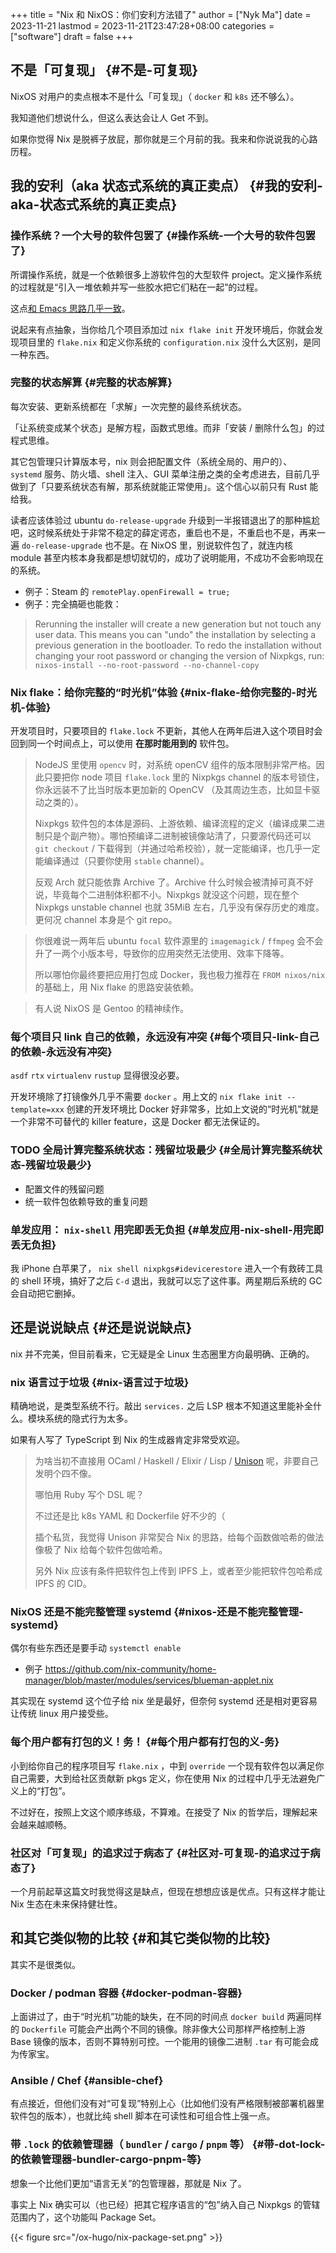 +++
title = "Nix 和 NixOS：你们安利方法错了"
author = ["Nyk Ma"]
date = 2023-11-21
lastmod = 2023-11-21T23:47:28+08:00
categories = ["software"]
draft = false
+++

## 不是「可复现」 {#不是-可复现}

NixOS 对用户的卖点根本不是什么「可复现」（ `docker` 和 `k8s` 还不够么）。

我知道他们想说什么，但这么表达会让人 Get 不到。

如果你觉得 Nix 是脱裤子放屁，那你就是三个月前的我。我来和你说说我的心路历程。


## 我的安利（aka 状态式系统的真正卖点） {#我的安利-aka-状态式系统的真正卖点}


### 操作系统？一个大号的软件包罢了 {#操作系统-一个大号的软件包罢了}

所谓操作系统，就是一个依赖很多上游软件包的大型软件 project。定义操作系统的过程就是“引入一堆依赖并写一些胶水把它们粘在一起”的过程。

这点[和 Emacs 思路几乎一致](https://nyk.ma/posts/emacs-compare/)。

说起来有点抽象，当你给几个项目添加过 `nix flake init` 开发环境后，你就会发现项目里的 `flake.nix` 和定义你系统的 `configuration.nix` 没什么大区别，是同一种东西。


### 完整的状态解算 {#完整的状态解算}

每次安装、更新系统都在「求解」一次完整的最终系统状态。

「让系统变成某个状态」是解方程，函数式思维。而非「安装 / 删除什么包」的过程式思维。

其它包管理只计算版本号，nix 则会把配置文件（系统全局的、用户的）、
`systemd` 服务、防火墙、shell 注入、GUI 菜单注册之类的全考虑进去，目前几乎做到了「只要系统状态有解，那系统就能正常使用」。这个信心以前只有
Rust 能给我。

读者应该体验过 ubuntu `do-release-upgrade` 升级到一半报错退出了的那种尴尬吧，这时候系统处于非常不稳定的薛定谔态，重启也不是，不重启也不是，再来一遍 `do-release-upgrade` 也不是。在 NixOS 里，别说软件包了，就连内核 module 甚至内核本身我都是想切就切的，成功了说明能用，不成功不会影响现在的系统。

-   例子：Steam 的 `remotePlay.openFirewall = true;`
-   例子：完全搞砸也能救：

> Rerunning the installer will create a new generation but not touch any
> user data. This means you can "undo" the installation by selecting a
> previous generation in the bootloader. To redo the installation
> without changing your root password or changing the version of
> Nixpkgs, run: `nixos-install --no-root-password --no-channel-copy`


### Nix flake：给你完整的“时光机”体验 {#nix-flake-给你完整的-时光机-体验}

开发项目时，只要项目的 `flake.lock` 不更新，其他人在两年后进入这个项目时会回到同一个时间点上，可以使用 ****在那时能用到的**** 软件包。

> NodeJS 里使用 `opencv` 时，对系统 openCV 组件的版本限制非常严格。因此只要把你 node 项目 `flake.lock` 里的 Nixpkgs channel 的版本号锁住，你永远装不了比当时版本更加新的 OpenCV （及其周边生态，比如显卡驱动之类的）。
>
> Nixpkgs 软件包的本体是源码、上游依赖、编译流程的定义（编译成果二进制只是个副产物）。哪怕预编译二进制被镜像站清了，只要源代码还可以 `git
> checkout` / 下载得到（并通过哈希校验），就一定能编译，也几乎一定能编译通过（只要你使用 `stable` channel）。
>
> 反观 Arch 就只能依靠 Archive 了。Archive 什么时候会被清掉可真不好说，毕竟每个二进制体积都不小。Nixpkgs 就没这个问题，现在整个 Nixpkgs
> unstable channel 也就 35MiB 左右，几乎没有保存历史的难度。更何况
> channel 本身是个 git repo。

<!--quoteend-->

> 你很难说一两年后 ubuntu `focal` 软件源里的 `imagemagick` / `ffmpeg` 会不会升了一两个小版本号，导致你的应用突然无法使用、效率下降等。
>
> 所以哪怕你最终要把应用打包成 Docker，我也极力推荐在 `FROM nixos/nix` 的基础上，用 Nix flake 的思路安装依赖。

<!--quoteend-->

> 有人说 NixOS 是 Gentoo 的精神续作。


### 每个项目只 link 自己的依赖，永远没有冲突 {#每个项目只-link-自己的依赖-永远没有冲突}

`asdf` `rtx` `virtualenv` `rustup` 显得很没必要。

开发环境除了打镜像外几乎不需要 `docker` 。用上文的 `nix flake init
--template=xxx` 创建的开发环境比 Docker 好非常多，比如上文说的“时光机”就是一个非常不可替代的 killer feature，这是 Docker 都无法保证的。


### <span class="org-todo todo TODO">TODO</span> 全局计算完整系统状态：残留垃圾最少 {#全局计算完整系统状态-残留垃圾最少}

-   配置文件的残留问题
-   统一软件包依赖导致的重复问题


### 单发应用： `nix-shell` 用完即丢无负担 {#单发应用-nix-shell-用完即丢无负担}

我 iPhone 白苹果了， `nix shell nixpkgs#idevicerestore` 进入一个有救砖工具的 shell 环境，搞好了之后 `C-d` 退出，我就可以忘了这件事。两星期后系统的 GC 会自动把它删掉。


## 还是说说缺点 {#还是说说缺点}

nix 并不完美，但目前看来，它无疑是全 Linux 生态圈里方向最明确、正确的。


### nix 语言过于垃圾 {#nix-语言过于垃圾}

精确地说，是类型系统不行。敲出 `services.` 之后 LSP 根本不知道这里能补全什么。模块系统的隐式行为太多。

如果有人写了 TypeScript 到 Nix 的生成器肯定非常受欢迎。

> 为啥当初不直接用 OCaml / Haskell / Elixir / Lisp / [Unison](https://www.unison-lang.org) 呢，非要自己发明个四不像。
>
> 哪怕用 Ruby 写个 DSL 呢？
>
> 不过还是比 k8s YAML 和 Dockerfile 好不少的（
>
> 插个私货，我觉得 Unison 非常契合 Nix 的思路，给每个函数做哈希的做法像极了 Nix 给每个软件包做哈希。
>
> 另外 Nix 应该有条件把软件包上传到 IPFS 上，或者至少能把软件包哈希成
> IPFS 的 CID。


### NixOS 还是不能完整管理 systemd {#nixos-还是不能完整管理-systemd}

偶尔有些东西还是要手动 `systemctl enable`

-   例子 <https://github.com/nix-community/home-manager/blob/master/modules/services/blueman-applet.nix>

其实现在 systemd 这个位子给 nix 坐是最好，但奈何 systemd 还是相对更容易让传统 linux 用户接受些。


### 每个用户都有打包的义！务！ {#每个用户都有打包的义-务}

小到给你自己的程序项目写 `flake.nix` ，中到 `override` 一个现有软件包以满足你自己需要，大到给社区贡献新 pkgs 定义，你在使用 Nix 的过程中几乎无法避免广义上的“打包”。

不过好在，按照上文这个顺序练级，不算难。在接受了 Nix 的哲学后，理解起来会越来越顺畅。


### 社区对「可复现」的追求过于病态了 {#社区对-可复现-的追求过于病态了}

一个月前起草这篇文时我觉得这是缺点，但现在想想应该是优点。只有这样才能让 Nix 生态在未来保持健壮性。


## 和其它类似物的比较 {#和其它类似物的比较}

其实不是很类似。


### Docker / podman 容器 {#docker-podman-容器}

上面讲过了，由于“时光机”功能的缺失，在不同的时间点 `docker build` 两遍同样的 `Dockerfile` 可能会产出两个不同的镜像。除非像大公司那样严格控制上游 Base 镜像的版本，否则不算特别可控。一个能用的镜像二进制 `.tar` 有可能会成为传家宝。


### Ansible / Chef {#ansible-chef}

有点接近，但他们没有对“可复现”特别上心（比如他们没有严格限制被部署机器里软件包的版本），也就比纯 shell 脚本在可读性和可组合性上强一点。


### 带 `.lock` 的依赖管理器（ `bundler` / `cargo` / `pnpm` 等） {#带-dot-lock-的依赖管理器-bundler-cargo-pnpm-等}

想象一个比他们更加“语言无关”的包管理器，那就是 Nix 了。

事实上 Nix 确实可以（也已经）把其它程序语言的“包”纳入自己 Nixpkgs 的管辖范围内了，这个功能叫 Package Set。

{{< figure src="/ox-hugo/nix-package-set.png" >}}
